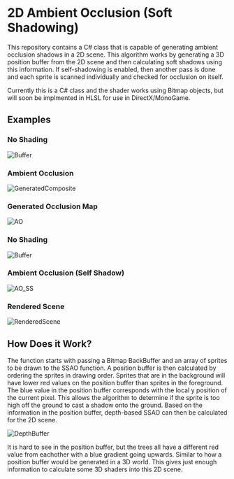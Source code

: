 # 2D Ambient Occlusion (Soft Shadowing)
This repository contains a C# class that is capable of generating
ambient occlusion shadows in a 2D scene. This algorithm works by
generating a 3D position buffer from the 2D scene and then
calculating soft shadows using this information. If self-shadowing
is enabled, then another pass is done and each sprite is scanned
individually and checked for occlusion on itself.

Currently this is a C# class and the shader works using Bitmap objects,
but will soon be implmented in HLSL for use in DirectX/MonoGame.

## Examples
### No Shading
![Buffer](https://github.com/STOL4S/2D-Ambient-Occlusion/assets/138336394/8a84c6a5-1337-4c0f-9e5c-1478543f6e12)
### Ambient Occlusion
![GeneratedComposite](https://github.com/STOL4S/2D-Ambient-Occlusion/assets/138336394/f371e30a-ac95-4666-a679-0915581742eb)
### Generated Occlusion Map
![AO](https://github.com/STOL4S/2D-Ambient-Occlusion/assets/138336394/5a83ea8b-66b4-4ee5-9b5c-a41c489fc06b)

### No Shading
![Buffer](https://github.com/STOL4S/2D-Ambient-Occlusion/assets/138336394/e9b45384-9187-4371-ad0e-39b2e8ac2e66)
### Ambient Occlusion (Self Shadow)
![AO_SS](https://github.com/STOL4S/2D-Ambient-Occlusion/assets/138336394/f3c3f7aa-b776-4103-aa9f-664c593cb3d4)
### Rendered Scene
![RenderedScene](https://github.com/STOL4S/2D-Ambient-Occlusion/assets/138336394/ca876fdb-199c-4b48-82aa-3336622afd5d)

## How Does it Work?
The function starts with passing a Bitmap BackBuffer and an array of sprites to be drawn to the SSAO function.
A position buffer is then calculated by ordering the sprites in drawing order. Sprites that are in the background
will have lower red values on the position buffer than sprites in the foreground. The blue value in the position
buffer corresponds with the local y position of the current pixel. This allows the algorithm to determine if the
sprite is too high off the ground to cast a shadow onto the ground. Based on the information in the position buffer,
depth-based SSAO can then be calculated for the 2D scene.

![DepthBuffer](https://github.com/STOL4S/2D-Ambient-Occlusion/assets/138336394/79c5a2fd-cae9-4ace-b033-278f6bf125d7)

It is hard to see in the position buffer, but the trees all have a different red value from eachother with a blue gradient going upwards.
Similar to how a position buffer would be generated in a 3D world. This gives just enough information to calculate some 3D shaders
into this 2D scene.
